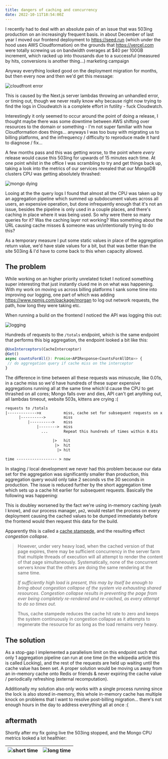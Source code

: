 ```yaml
---
title: dangers of caching and concurrency
date: 2022-10-11T18:54:00Z
---
```


I recently had to deal with an absolute pain of an issue that was 503ing
production on an increasingly frequent basis. in about December of last year I
moved our frontend deployment to <https://seed.run> (which under the hood uses
AWS Cloudformation) on the grounds that <https://vercel.com> were totally screwing
us on bandwidth overages at $40 per 100GB increment, which racked up into
thousands due to a successful (measured by hits, conversions is another thing...)
marketing campaign

Anyway everything looked good on the deployment migration for months, but then
every now and then we'd get this message:

![cloudfront error](https://ftp.cass.si/9bF.bq=50.png)

This is caused by the Next.js server lambdas throwing an unhandled error, or
timing out, though we never really know why because right now trying to find the
logs in Cloudwatch is a complete effort in futility - fuck Cloudwatch.

Interestingly it only seemed to occur around the point of doing a release, I
thought maybe there was some downtime between AWS shifting over resources to the
domain or something - I'm not super familiar with how Cloudformation does
things... anyways I was too busy with migrating us to billing platforms, and the
infrequency / difficulty to reproduce made it hard to diagnose / fix...

A few months pass and this was getting worse, to the point where _every_ release
would cause this 503ing for upwards of 15 minutes each time. At one point whilst
in the office I was scrambling to try and get things back up, taking a look into
the metrics of our services revealed that our MongoDB clusters CPU was getting
absolutely thrashed:

![mongo dying](https://ftp.cass.si/4~5xs080e.png)

Looing at the the query logs I found that almost all the CPU was taken up
by an aggregation pipeline which summed up subdocument values across all users,
an expensive operation, but done infrequently enough that it's not an issue, besides
the pipeline is only used in a couple places, and there's caching in place where
it was being used. So why were there so many queries for it? Was
the caching layer not working? Was something about the URL causing cache misses
& someone was un/intentionally trying to do this?

As a temporary measure I put some static values in place of the aggregation
return value, we'd have stale values for a bit, but that was better than the site
503ing & I'd have to come back to this when capacity allowed.

## The problem

While working on an higher priority unrelated ticket I noticed something super interesting that just
instantly clued me in on what was happening. With my work on moving us across billing
platforms I sank some time into improving our logging, one part of which was adding
<https://www.npmjs.com/package/morgan> to log out network requests, the path,
how long they were taking etc.

When running a build on the frontend I noticed the API was logging this out:

![logging](https://ftp.cass.si/7pinizU80.png)

Hundreds of requests to the `/totals` endpoint, which is the same endpoint that
performs this big aggregation, the endpoint looked a bit like this:

```typescript
@UseInterceptors(CacheInterceptor)
@Get()
async countsForAll(): Promise<APIResponse<CountsForAllDto>> {
 // do aggregation query if cache miss on the interceptor
}
```

The difference in time between all these requests was minuscule, like 0.01s, in
a cache miss so we'd have hundreds of these super expensive aggregations running all at the same time which'd cause the CPU to get thrashed on all cores;
Mongo falls over and dies, API can't get anything out, all lambdas timeout, website 503s, kittens are crying :(

```txt
requests to /totals
|------------->x          miss, cache set for subsequent requests on x
      |---------->        miss
          |---------->    miss
              |-------->  miss
                ...       Repeat this hundreds of times within 0.01s

                     |>   hit
                      |>  hit
                       |> hit
          
time ------------------ > now
```

In staging / local development we never had this problem because our data set
for the aggregation was significantly smaller than production, this aggregation
query would only take 2 seconds vs the 30 seconds in production. The issue is
reduced further by the short aggregation time which sets up a cache hit earlier
for subsequent requests. Basically the following was happening:

This is doubley worsened by the fact we're using in-memory caching (yeah I
know), and our process manager, `pm2`, would restart the process on every
deployment causing the cached values to be dumped immediately before the
frontend would then request this data for the build.

Apparently this is called a [cache stampede](https://en.wikipedia.org/wiki/Cache_stampede), and the resulting effect _congestion collapse_.

> However, under very heavy load, when the cached version of that page expires, there may be
> sufficient concurrency in the server farm that multiple threads of execution will all
> attempt to render the content of that page simultaneously. Systematically, none of the concurrent
> servers know that the others are doing the same rendering at the same time.
>
> _If sufficiently
> high load is present, this may by itself be enough to bring about congestion collapse of the
> system via exhausting shared resources. Congestion collapse results in preventing the page
> from ever being completely re-rendered and re-cached, as every attempt to do so times out._
>
> Thus, cache stampede reduces the cache hit rate to zero and keeps the system continuously in
> congestion collapse as it attempts to regenerate the resource for as long as the load remains very heavy.

## The solution

As a stop-gap I implemented a parallelism limit on this endpoint such that only
1 aggregation pipeline can run at one time (in the wikipedia article this is
called Locking), and the rest of the requests are held up waiting until
the cache value has been set. A proper solution would be moving us away from an
in-memory cache onto Redis or friends & never expiring the cache value / periodically refreshing (external recomputation).

Additionally my solution also only works with a single process running since the
lock is also stored in-memory, this whole in-memory cache has multiple knock on
problems that I want to resolve post-billing migration... there's not enough
hours in the day to address everything all at once :(

## aftermath

Shortly after my fix going live the 503ing stopped, and the Mongo CPU metrics
looked a lot healthier:

| ![short time](https://ftp.cass.si/29m37sux5.png) | ![long time](https://ftp.cass.si/953iz9v5g.png)  |
|---|---|

